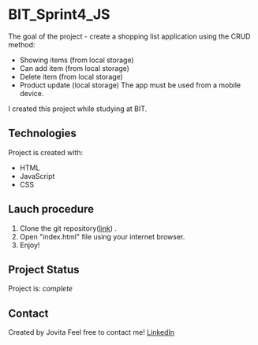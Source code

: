 # BIT_Sprint4_JS

The goal of the project - create a shopping list application using the CRUD method:
- Showing items (from local storage)
- Can add item (from local storage)
- Delete item (from local storage)
- Product update (local storage)
The app must be used from a mobile device.

I created this project while studying at BIT.


## Technologies
Project is created with:
* HTML
* JavaScript
* CSS


## Lauch procedure
1. Clone the git repository([link](https://github.com/Jovita113/BIT_Sprint4_JS.git)) .
2. Open "index.html" file using your internet browser.
3. Enjoy!


## Project Status
Project is: _complete_ 


## Contact

Created by Jovita 
Feel free to contact me!
[LinkedIn](https://linkedin.com/in/jovita-s-496773219)
